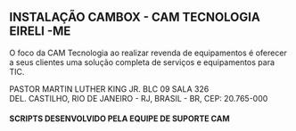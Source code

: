 ## INSTALAÇÃO CAMBOX - CAM TECNOLOGIA EIRELI -ME 

O foco da CAM Tecnologia ao realizar revenda de equipamentos é oferecer a seus clientes uma solução completa de serviços e equipamentos para TIC.

PASTOR MARTIN LUTHER KING JR. BLC 09 SALA 326     
DEL. CASTILHO, RIO DE JANEIRO - RJ, BRASIL - BR, CEP: 20.765-000                      

#### SCRIPTS DESENVOLVIDO PELA EQUIPE DE SUPORTE CAM   


